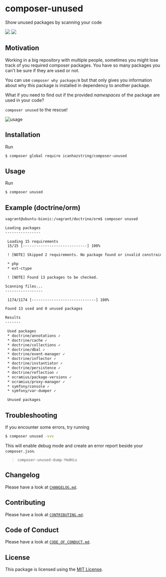 # composer-unused
Show unused packages by scanning your code

[![](https://img.shields.io/travis/com/icanhazstring/composer-unused.svg?style=flat-square)](https://travis-ci.org/icanhazstring/composer-unused)
[![](https://img.shields.io/github/tag-date/icanhazstring/composer-unused.svg?label=version&style=flat-square)](https://github.com/icanhazstring/composer-unused/releases/latest)

## Motivation

Working in a big repository with multiple people, sometimes you might lose track 
of you required composer packages. You have so many packages you can't be sure if they are used
or not.

You can use `composer why package/A` but that only gives you information about why this package is installed
in dependency to another package.

What if you need to find out if the provided *namespaces* of the package are used in your code?

`composer unused` to the rescue!

![usage](https://i.imgur.com/sHjjprU.gif)

## Installation

Run

```bash
$ composer global require icanhazstring/composer-unused
```

## Usage

Run

```bash
$ composer unused
```

## Example (doctrine/orm)

```html
vagrant@ubuntu-bionic:/vagrant/doctrine/orm$ composer unused

Loading packages
----------------

 Loading 15 requirements
 15/15 [-----------------------------] 100%

 ! [NOTE] Skipped 2 requirements. No package found or invalid constraint.                                               

 * php
 * ext-ctype

 ! [NOTE] Found 13 packages to be checked.                                                                              

Scanning files...
-----------------

 1174/1174 [-----------------------------] 100%

Found 13 used and 0 unused packages

Results
-------

 Used packages
 * doctrine/annotations ✓
 * doctrine/cache ✓
 * doctrine/collections ✓
 * doctrine/dbal ✓
 * doctrine/event-manager ✓
 * doctrine/inflector ✓
 * doctrine/instantiator ✓
 * doctrine/persistence ✓
 * doctrine/reflection ✓
 * ocramius/package-versions ✓
 * ocramius/proxy-manager ✓
 * symfony/console ✓
 * symfony/var-dumper ✓

 Unused packages
```

## Troubleshooting
If you encounter some errors, try running

```bash
$ composer unused -vvv
```

This will enable debug mode and create an error report beside your `composer.json`.
> `composer-unused-dump-YmdHis`

## Changelog

Please have a look at [`CHANGELOG.md`](CHANGELOG.md).

## Contributing

Please have a look at [`CONTRIBUTING.md`](CONTRIBUTING.md).

## Code of Conduct

Please have a look at [`CODE_OF_CONDUCT.md`](CODE_OF_CONDUCT.md).

## License

This package is licensed using the [MIT License](LICENSE).

